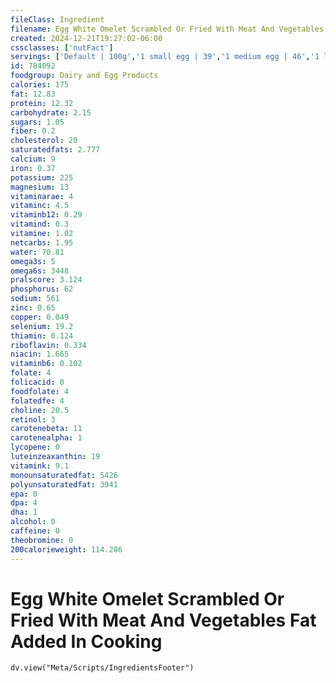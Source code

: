 ```yaml
---
fileClass: Ingredient
filename: Egg White Omelet Scrambled Or Fried With Meat And Vegetables Fat Added In Cooking
created: 2024-12-21T19:27:02-06:00
cssclasses: ['nutFact']
servings: ['Default | 100g','1 small egg | 39','1 medium egg | 46','1 large egg | 52','1 extra large egg | 58','1 jumbo egg | 66','1 egg, ns as to size | 52','1 cup | 202']
id: 784092
foodgroup: Dairy and Egg Products 
calories: 175
fat: 12.83
protein: 12.32
carbohydrate: 2.15
sugars: 1.05
fiber: 0.2
cholesterol: 20
saturatedfats: 2.777
calcium: 9
iron: 0.37
potassium: 225
magnesium: 13
vitaminarae: 4
vitaminc: 4.5
vitaminb12: 0.29
vitamind: 0.3
vitamine: 1.02
netcarbs: 1.95
water: 70.81
omega3s: 5
omega6s: 3448
pralscore: 3.124
phosphorus: 62
sodium: 561
zinc: 0.65
copper: 0.049
selenium: 19.2
thiamin: 0.124
riboflavin: 0.334
niacin: 1.665
vitaminb6: 0.102
folate: 4
folicacid: 0
foodfolate: 4
folatedfe: 4
choline: 20.5
retinol: 3
carotenebeta: 11
carotenealpha: 1
lycopene: 0
luteinzeaxanthin: 19
vitamink: 9.1
monounsaturatedfat: 5426
polyunsaturatedfat: 3941
epa: 0
dpa: 4
dha: 1
alcohol: 0
caffeine: 0
theobromine: 0
200calorieweight: 114.286
---
```


# Egg White Omelet Scrambled Or Fried With Meat And Vegetables Fat Added In Cooking

```dataviewjs
dv.view("Meta/Scripts/IngredientsFooter")
```